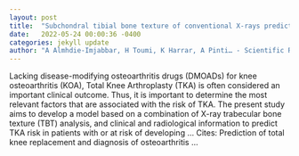 ```yaml
---
layout: post
title:  "Subchondral tibial bone texture of conventional X-rays predicts total knee arthroplasty"
date:   2022-05-24 00:00:36 -0400
categories: jekyll update
author: "A Almhdie-Imjabbar, H Toumi, K Harrar, A Pinti… - Scientific Reports, 2022"
---
```

Lacking disease-modifying osteoarthritis drugs (DMOADs) for knee osteoarthritis (KOA), Total Knee Arthroplasty (TKA) is often considered an important clinical outcome. Thus, it is important to determine the most relevant factors that are associated with the risk of TKA. The present study aims to develop a model based on a combination of X-ray trabecular bone texture (TBT) analysis, and clinical and radiological information to predict TKA risk in patients with or at risk of developing … Cites: ‪Prediction of total knee replacement and diagnosis of osteoarthritis …‬